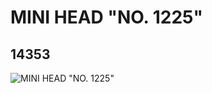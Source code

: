 # MINI HEAD "NO. 1225"
## 14353
![MINI HEAD "NO. 1225"](https://lc-www-live-s.legocdn.com/media/bricks/5/2/6038472.jpg)